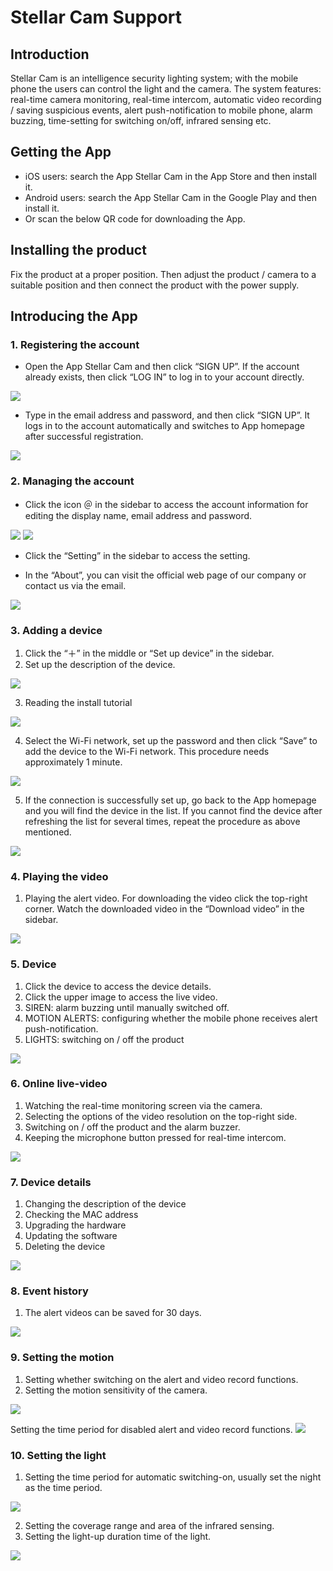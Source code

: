 # Stellar Cam Support

## Introduction

Stellar Cam is an intelligence security lighting system; with the mobile phone the users can control the light and the camera. The system features: real-time camera monitoring, real-time intercom, automatic video recording / saving suspicious events, alert push-notification to mobile phone, alarm buzzing, time-setting for switching on/off, infrared sensing etc.

## Getting the App

* iOS users: search the App Stellar Cam in the App Store and then install it. 
* Android users: search the App Stellar Cam in the Google Play and then install it. 
* Or scan the below QR code for downloading the App.

## Installing the product

Fix the product at a proper position. Then adjust the product / camera to a suitable position and then connect the product with the power supply.

## Introducing the App

### 1. Registering the account

* Open the App Stellar Cam and then click “SIGN UP”. If the account already exists, then click “LOG IN” to log in to your account directly.

![](./images/1.jpg)

* Type in the email address and password, and then click “SIGN UP”. It logs in to the account automatically and switches to App homepage after successful registration.

![](./images/2.jpg)

### 2. Managing the account
* Click the icon ＠ in the sidebar to access the account information for editing the display name, email address and password. 

![](./images/3.jpg)
![](./images/4.jpg)

* Click the “Setting” in the sidebar to access the setting.

* In the “About”, you can visit the official web page of our company or contact us via the email.

![](./images/6.jpg)
	
### 3. Adding a device

1. Click the “＋” in the middle or “Set up device” in the sidebar.
2. Set up the description of the device.

![](./images/7.jpg)

3. Reading the install tutorial

![](./images/8.jpg)

4. Select the Wi-Fi network, set up the password and then click “Save” to add the device to the Wi-Fi network. This procedure needs approximately 1 minute. 

![](./images/9.jpg)

5. If the connection is successfully set up, go back to the App homepage and you will find the device in the list. If you cannot find the device after refreshing the list for several times, repeat the procedure as above mentioned.

![](./images/10.jpg)

### 4. Playing the video

1. Playing the alert video. For downloading the video click the top-right corner. Watch the downloaded video in the “Download video” in the sidebar.

![](./images/11.jpg)

### 5. Device

1. Click the device to access the device details.
2. Click the upper image to access the live video.
3. SIREN: alarm buzzing until manually switched off.
4. MOTION ALERTS: configuring whether the mobile phone receives alert push-notification.
5. LIGHTS: switching on / off the product

![](./images/12.jpg)

### 6. Online live-video

1. Watching the real-time monitoring screen via the camera.
2. Selecting the options of the video resolution  on the top-right side.
3. Switching on / off the product and the alarm buzzer.
4. Keeping the microphone button pressed for real-time intercom.

![](./images/13.png)
	
### 7. Device details

1. Changing the description of the device
2. Checking the MAC address
3. Upgrading the hardware
4. Updating the software
5. Deleting the device

![](./images/14.jpg)
 	
### 8. Event history

1. The alert videos can be saved for 30 days.

![](./images/15.jpg)

### 9. Setting the motion

1. Setting whether switching on the alert and video record functions.
2. Setting the motion sensitivity of the camera.

![](./images/16.jpg)

Setting the time period for disabled alert and video record functions.
![](./images/17.jpg)
	
### 10. Setting the light

1. Setting the time period for automatic switching-on, usually set the night as the time period.

![](./images/18.jpg)

2. Setting the coverage range and area of the infrared sensing. 
3. Setting the light-up duration time of the light.

![](./images/19.jpg)




